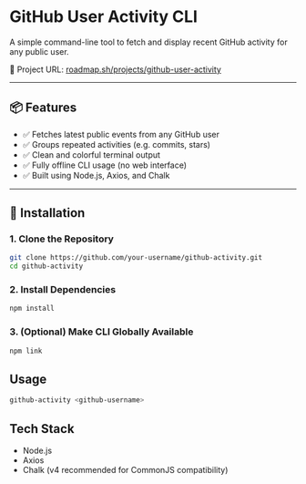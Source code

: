 # GitHub User Activity CLI

A simple command-line tool to fetch and display recent GitHub activity for any public user.

🔗 Project URL: [roadmap.sh/projects/github-user-activity](https://roadmap.sh/projects/github-user-activity)

---

## 📦 Features

- ✅ Fetches latest public events from any GitHub user
- ✅ Groups repeated activities (e.g. commits, stars)
- ✅ Clean and colorful terminal output
- ✅ Fully offline CLI usage (no web interface)
- ✅ Built using Node.js, Axios, and Chalk

---

## 🚀 Installation

### 1. Clone the Repository

```bash
git clone https://github.com/your-username/github-activity.git
cd github-activity
```

### 2. Install Dependencies

```bash
npm install
```

### 3. (Optional) Make CLI Globally Available
```bash
npm link
```

## Usage
```bash
github-activity <github-username>
```

## Tech Stack
- Node.js
- Axios
- Chalk (v4 recommended for CommonJS compatibility)

